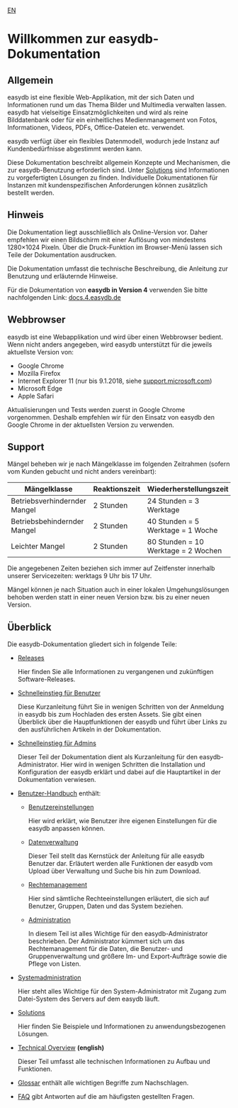 <i class="fa fa-globe"></i> [EN](https://docs.easydb.de/en/)

# Willkommen zur easydb-Dokumentation

## Allgemein

easydb ist eine flexible Web-Applikation, mit der sich Daten und Informationen rund um das Thema Bilder und Multimedia verwalten lassen. easydb hat vielseitige Einsatzmöglichkeiten und wird als reine Bilddatenbank oder für ein einheitliches Medienmanagement von Fotos, Informationen, Videos, PDFs, Office-Dateien etc. verwendet.

easydb verfügt über ein flexibles Datenmodell, wodurch jede Instanz auf Kundenbedürfnisse abgestimmt werden kann.

Diese Dokumentation beschreibt allgemein Konzepte und Mechanismen, die zur easydb-Benutzung erforderlich sind. Unter [Solutions](/solutions/solutions.md) sind Informationen zu vorgefertigten Lösungen zu finden. Individuelle Dokumentationen für Instanzen mit kundenspezifischen Anforderungen können zusätzlich bestellt werden.

## Hinweis

Die Dokumentation liegt ausschließlich als Online-Version vor. Daher empfehlen wir einen Bildschirm mit einer Auflösung von mindestens 1280×1024 Pixeln. Über die Druck-Funktion im Browser-Menü lassen sich Teile der Dokumentation ausdrucken.

Die Dokumentation umfasst die technische Beschreibung, die Anleitung zur Benutzung und erläuternde Hinweise.

Für die Dokumentation von **easydb in Version 4** verwenden Sie bitte nachfolgenden Link: [docs.4.easydb.de](http://docs.4.easydb.de)

## Webbrowser

easydb ist eine Webapplikation und wird über einen Webbrowser bedient. Wenn nicht anders angegeben, wird easydb unterstützt für die jeweils aktuellste Version von:

* Google Chrome
* Mozilla Firefox
* Internet Explorer 11 \(nur bis 9.1.2018, siehe [support.microsoft.com](​https://support.microsoft.com/de-de/help/13853/windows-lifecycle-fact-sheet)\)
* Microsoft Edge
* Apple Safari

Aktualisierungen und Tests werden zuerst in Google Chrome vorgenommen. Deshalb empfehlen wir für den Einsatz von easydb den Google Chrome in der aktuellsten Version zu verwenden.

## Support

Mängel beheben wir je nach Mängelklasse im folgenden Zeitrahmen \(sofern vom Kunden gebucht und nicht anders vereinbart\):

| Mängelklasse | Reaktionszeit | Wiederherstellungszeit |
| --- | --- | --- |
| Betriebsverhindernder Mangel | 2 Stunden | 24 Stunden = 3 Werktage |
| Betriebsbehindernder Mangel | 2 Stunden | 40 Stunden = 5 Werktage = 1 Woche |
| Leichter Mangel | 2 Stunden | 80 Stunden = 10 Werktage = 2 Wochen |

Die angegebenen Zeiten beziehen sich immer auf Zeitfenster innerhalb unserer Servicezeiten: werktags 9 Uhr bis 17 Uhr.

Mängel können je nach Situation auch in einer lokalen Umgehungslösungen behoben werden statt in einer neuen Version bzw. bis zu einer neuen Version.

## Überblick

Die easydb-Dokumentation gliedert sich in folgende Teile:

* [Releases](/releases/releases.md)

  Hier finden Sie alle Informationen zu vergangenen und zukünftigen Software-Releases.

* [Schnelleinstieg für Benutzer](/getstarteduser/getstarteduser.md)

  Diese Kurzanleitung führt Sie in wenigen Schritten von der Anmeldung in easydb bis zum Hochladen des ersten Assets. Sie gibt einen Überblick über die Hauptfunktionen der easydb und führt über Links zu den ausführlichen Artikeln in der Dokumentation.

* [Schnelleinstieg für Admins](/getstartedadmin/getstartedadmin.md)

  Dieser Teil der Dokumentation dient als Kurzanleitung für den easydb-Administrator. Hier wird in wenigen Schritten die Installation und Konfiguration der easydb erklärt und dabei auf die Hauptartikel in der Dokumentation verwiesen.

* [Benutzer-Handbuch](/webfrontend/webfrontend.md) enthält:

  * [Benutzereinstellungen](/webfrontend/userprefs/userprefs.md)

    Hier wird erklärt, wie Benutzer ihre eigenen Einstellungen für die easydb anpassen können.

  * [Datenverwaltung](/webfrontend/datamanagement/datamanagement.md)

    Dieser Teil stellt das Kernstück der Anleitung für alle easydb Benutzer dar. Erläutert werden alle Funktionen der easydb vom Upload über Verwaltung und Suche bis hin zum Download.

  * [Rechtemanagement](/webfrontend/rightsmanagement/rightsmanagement.md)

    Hier sind sämtliche Rechteeinstellungen erläutert, die sich auf Benutzer, Gruppen, Daten und das System beziehen.

  * [Administration](/webfrontend/administration/administration.md)

    In diesem Teil ist alles Wichtige für den easydb-Administrator beschrieben. Der Administrator kümmert sich um das Rechtemanagement für die Daten, die Benutzer- und Gruppenverwaltung und größere Im- und Export-Aufträge sowie die Pflege von Listen.

* [Systemadministration](/sysadmin/sysadmin.md)

  Hier steht alles Wichtige für den System-Administrator mit Zugang zum Datei-System des Servers auf dem easydb läuft.

* [Solutions](/solutions/solutions.md)

  Hier finden Sie Beispiele und Informationen zu anwendungsbezogenen Lösungen.

* [Technical Overview](https://docs.easydb.de/en/technical/technical.html) **\(english\)**

  Dieser Teil umfasst alle technischen Informationen zu Aufbau und Funktionen.

* [Glossar](/glossar/glossar.md) enthält alle wichtigen Begriffe zum Nachschlagen.

* [FAQ](/faq/faq.md) gibt Antworten auf die am häufigsten gestellten Fragen.



